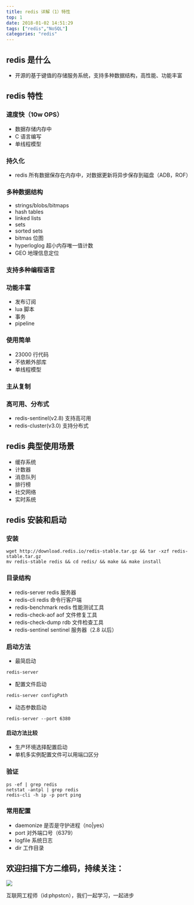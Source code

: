 ```yaml
---
title: redis 详解（1）特性
top: 1
date: 2018-01-02 14:51:29
tags: ["redis","NoSQL"]
categories: "redis"
---
```


## redis 是什么

- 开源的基于键值的存储服务系统，支持多种数据结构，高性能、功能丰富

## redis 特性

### 速度快（10w OPS）

- 数据存储内存中
- C 语言编写
- 单线程模型

### 持久化

- redis 所有数据保存在内存中，对数据更新将异步保存到磁盘（ADB，ROF）

### 多种数据结构

- strings/blobs/bitmaps
- hash tables
- linked lists
- sets
- sorted sets
- bitmas 位图
- hyperloglog 超小内存唯一值计数
- GEO 地理信息定位

### 支持多种编程语言

### 功能丰富

- 发布订阅
- lua 脚本
- 事务
- pipeline

### 使用简单

- 23000 行代码
- 不依赖外部库
- 单线程模型

### 主从复制

### 高可用、分布式

- redis-sentinel(v2.8) 支持高可用
- redis-cluster(v3.0) 支持分布式

## redis 典型使用场景

- 缓存系统
- 计数器
- 消息队列
- 排行榜
- 社交网络
- 实时系统

## redis 安装和启动

### 安装

```shell
wget http://download.redis.io/redis-stable.tar.gz && tar -xzf redis-stable.tar.gz
mv redis-stable redis && cd redis/ && make && make install
```

### 目录结构

- redis-server redis 服务器
- redis-cli redis 命令行客户端
- redis-benchmark redis 性能测试工具
- redis-check-aof aof 文件修复工具
- redis-check-dump rdb 文件检查工具
- redis-sentinel  sentinel 服务器（2.8 以后）

### 启动方法

- 最简启动

```shell
redis-server
```

- 配置文件启动

```shell
redis-server configPath
```

- 动态参数启动

```shell
redis-server --port 6380
```

#### 启动方法比较

- 生产环境选择配置启动
- 单机多实例配置文件可以用端口区分

### 验证

```shell
ps -ef | grep redis
netstat -antpl | grep redis
redis-cli -h ip -p port ping
```

### 常用配置

- daemonize 是否是守护进程（no|yes）
- port 对外端口号（6379）
- logfile 系统日志
- dir 工作目录

## 欢迎扫描下方二维码，持续关注：

![](https://ww1.sinaimg.cn/large/a616b9a4gy1g4xzv954a4j20760763yo.jpg)

互联网工程师（id:phpstcn），我们一起学习，一起进步
